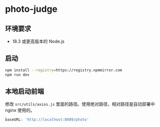 # photo-judge

## 环境要求

* 18.3 或更高版本的 Node.js

## 启动

```bash
npm install --registry=https://registry.npmmirror.com
npm run dev
```

## 本地启动前端

修改 `src/utils/axios.js` 里面的路径。使用绝对路径，相对路径是自动部署中 nginx 使用的。
```js
baseURL: 'http://localhost:8089/photo'
```
